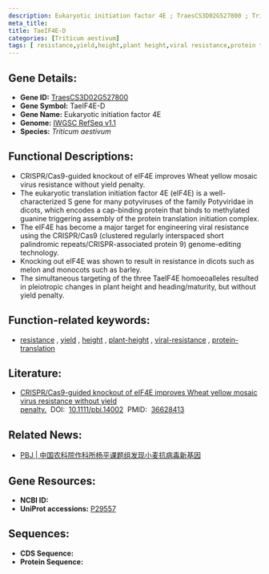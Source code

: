 ```yaml
---
description: Eukaryotic initiation factor 4E ; TraesCS3D02G527800 ; Triticum aestivum
meta_title:
title: TaeIF4E-D
categories: [Triticum aestivum]
tags: [ resistance,yield,height,plant height,viral resistance,protein translation ]
---
```


## Gene Details:
- **Gene ID:**	[TraesCS3D02G527800](https://ensembl.gramene.org/Triticum_aestivum/Gene/Summary?g=TraesCS3D02G527800)
- **Gene Symbol:** TaeIF4E-D
- **Gene Name:** Eukaryotic initiation factor 4E
- **Genome:** [IWGSC RefSeq v1.1](https://ensembl.gramene.org/Triticum_aestivum/Info/Index)
- **Species:** *Triticum aestivum*

## Functional Descriptions:
   - CRISPR/Cas9-guided knockout of eIF4E improves Wheat yellow mosaic virus resistance without yield penalty.
   - The eukaryotic translation initiation factor 4E (eIF4E) is a well-characterized S gene for many potyviruses of the family Potyviridae in dicots, which encodes a cap-binding protein that binds to methylated guanine triggering assembly of the protein translation initiation complex.
   - The eIF4E has become a major target for engineering viral resistance using the CRISPR/Cas9 (clustered regularly interspaced short palindromic repeats/CRISPR-associated protein 9) genome-editing technology.
   - Knocking out eIF4E was shown to result in resistance in dicots such as melon  and monocots such as barley.
   - The simultaneous targeting of the three TaeIF4E homoeoalleles resulted in pleiotropic changes in plant height and heading/maturity, but without yield penalty.

## Function-related keywords:
   - [resistance](/tags/resistance/)&nbsp;,&nbsp;[yield](/tags/yield/)&nbsp;,&nbsp;[height](/tags/height/)&nbsp;,&nbsp;[plant-height](/tags/plant-height/)&nbsp;,&nbsp;[viral-resistance](/tags/viral-resistance/)&nbsp;,&nbsp;[protein-translation](/tags/protein-translation/)

## Literature:
   - [CRISPR/Cas9-guided knockout of eIF4E improves Wheat yellow mosaic virus resistance without yield penalty.]( https://onlinelibrary.wiley.com/doi/10.1111/pbi.14002)&nbsp;&nbsp;DOI:&nbsp;&nbsp;[10.1111/pbi.14002](https://onlinelibrary.wiley.com/doi/10.1111/pbi.14002)&nbsp;&nbsp;PMID:&nbsp;&nbsp;[36628413](https://pubmed.ncbi.nlm.nih.gov/36628413/)

## Related News:
   - [PBJ | 中国农科院作科所杨平课题组发现小麦抗病毒新基因](https://mp.weixin.qq.com/s?__biz=Mzg3MDEwNDEyMg==&mid=2247543977&idx=1&sn=40b8062d37f0f19533893cbd6700ed00&chksm=ce9081fcf9e708ea1d1e134d203d2cc06b6a6edcc838080b621459f2e2c99085db505241a927&scene=27#wechat_redirect)

## Gene Resources:
- **NCBI ID:**  [](https://www.ncbi.nlm.nih.gov/gene/?term=)
- **UniProt accessions:** [P29557](https://www.uniprot.org/uniprotkb/P29557/entry)



## Sequences:
- **CDS Sequence:**
- **Protein Sequence:**
